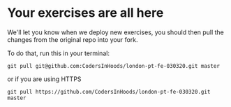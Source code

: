 # Your exercises are all here

We'll let you know when we deploy new exercises, you should then pull the changes from the original repo into your fork.

To do that, run this in your terminal:

```git
git pull git@github.com:CodersInHoods/london-pt-fe-030320.git master
```

or if you are using HTTPS

```git
git pull https://github.com/CodersInHoods/london-pt-fe-030320.git master
```
